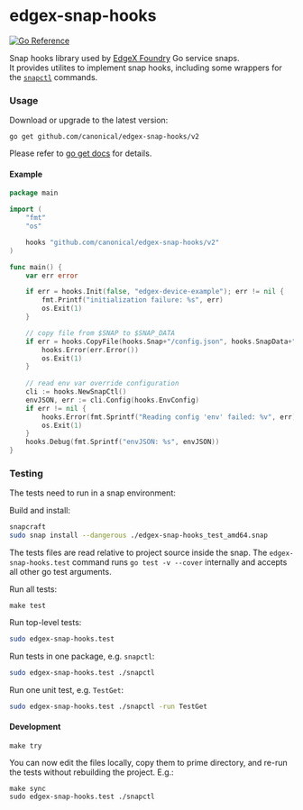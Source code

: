 # edgex-snap-hooks
[![Go Reference](https://pkg.go.dev/badge/github.com/canonical/edgex-snap-hooks.svg)](https://pkg.go.dev/github.com/canonical/edgex-snap-hooks/v2)

Snap hooks library used by [EdgeX Foundry](https://docs.edgexfoundry.org/) Go service snaps.  
It provides utilites to implement snap hooks, including some wrappers for the [`snapctl`](https://snapcraft.io/docs/using-snapctl) commands.

### Usage
Download or upgrade to the latest version:
```
go get github.com/canonical/edgex-snap-hooks/v2
```
Please refer to [go get docs](https://pkg.go.dev/cmd/go#hdr-Add_dependencies_to_current_module_and_install_them) for details.

#### Example

```go
package main

import (
	"fmt"
	"os"

	hooks "github.com/canonical/edgex-snap-hooks/v2"
)

func main() {
	var err error

	if err = hooks.Init(false, "edgex-device-example"); err != nil {
		fmt.Printf("initialization failure: %s", err)
		os.Exit(1)
	}

	// copy file from $SNAP to $SNAP_DATA
	if err = hooks.CopyFile(hooks.Snap+"/config.json", hooks.SnapData+"config.json"); err != nil {
		hooks.Error(err.Error())
		os.Exit(1)
	}
  
	// read env var override configuration
	cli := hooks.NewSnapCtl()
	envJSON, err := cli.Config(hooks.EnvConfig)
	if err != nil {
		hooks.Error(fmt.Sprintf("Reading config 'env' failed: %v", err))
		os.Exit(1)
	}
	hooks.Debug(fmt.Sprintf("envJSON: %s", envJSON))
}

```

### Testing
The tests need to run in a snap environment:

Build and install:
```bash
snapcraft
sudo snap install --dangerous ./edgex-snap-hooks_test_amd64.snap
```

The tests files are read relative to project source inside the snap.
The `edgex-snap-hooks.test` command runs `go test -v --cover` internally and accepts
all other go test arguments.

Run all tests:
```
make test
```

Run top-level tests:
```bash
sudo edgex-snap-hooks.test
```

Run tests in one package, e.g. `snapctl`:
```bash
sudo edgex-snap-hooks.test ./snapctl
```

Run one unit test, e.g. `TestGet`:
```bash
sudo edgex-snap-hooks.test ./snapctl -run TestGet
```

#### Development
```
make try
```

You can now edit the files locally, copy them to prime directory, and re-run the
tests without rebuilding the project. E.g.:

```
make sync
sudo edgex-snap-hooks.test ./snapctl
```